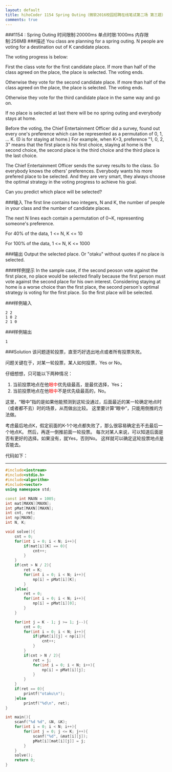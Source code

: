 ```yaml
---
layout: default
title: hihoCoder 1154 Spring Outing（微软2016校园招聘在线笔试第二场 第三题）
comments: true
---
```


###1154 : Spring Outing
时间限制:20000ms
单点时限:1000ms
内存限制:256MB
###描述
You class are planning for a spring outing. N people are voting for a destination out of K candidate places.

The voting progress is below:

First the class vote for the first candidate place. If more than half of the class agreed on the place, the place is selected. The voting ends.

Otherwise they vote for the second candidate place. If more than half of the class agreed on the place, the place is selected. The voting ends.

Otherwise they vote for the third candidate place in the same way and go on.

If no place is selected at last there will be no spring outing and everybody stays at home.

Before the voting, the Chief Entertainment Officer did a survey, found out every one's preference which can be represented as a permutation of 0, 1, ... K. (0 is for staying at home.) For example, when K=3, preference "1, 0, 2, 3" means that the first place is his first choice, staying at home is the second choice, the second place is the third choice and the third place is the last choice.

The Chief Entertainment Officer sends the survey results to the class. So everybody knows the others' preferences. Everybody wants his more prefered place to be selected. And they are very smart, they always choose the optimal strategy in the voting progress to achieve his goal.

Can you predict which place will be selected?

###输入
The first line contains two integers, N and K, the number of people in your class and the number of candidate places.

The next N lines each contain a permutation of 0~K, representing someone's preference.

For 40% of the data, 1 <= N, K <= 10

For 100% of the data, 1 <= N, K <= 1000

###输出
Output the selected place. Or "otaku" without quotes if no place is selected.

####样例提示
In the sample case, if the second peoson vote against the first place, no place would be selected finally because the first person must vote against the second place for his own interest. Considering staying at home is a worse choice than the first place, the second person's optimal strategy is voting for the first place. So the first place will be selected.

###样例输入

```
2 2
1 0 2
2 1 0
```
###样例输出

```
1
```


###Solution
该问题逐轮投票，直至巧好选出地点或者所有投票失败。

问题关键在于，对某一轮投票，某人如何投票，Yes or No。

仔细想想，只可能以下两种情况：

1. 当前投票地点在他<font color="red">眼中</font>优先级最高，是最优选择，Yes；
2. 当前投票地点在他<font color="red">眼中</font>不是优先级最高的，No。

这里，“眼中”指的是如果他能预测到这轮没通过，后面最近的某一轮确定地点时（或者都不去）时的场景，从而做出比较。
这里要计算“眼中”，只能用倒推的方法做。

考虑最后地点K，假定前面的K-1个地点都失败了，那么很容易确定去不去最后一个地点K。
然后，再逐一倒推前面一轮投票。
每次对某人来说，可以知道后面是否有更好的选择。如果没有，就Yes，否则No。
这样就可以确定这轮投票地点是否能去。

代码如下：
***

```cpp
#include<iostream>
#include<stdio.h>
#include<algorithm>
#include<vector>
using namespace std;

const int MAXN = 1005;
int mat[MAXN][MAXN];
int pMat[MAXN][MAXN];
int cnt, ret;
int np[MAXN];
int N, K;

void solve(){
    cnt = 0;
    for(int i = 0; i < N; i++){
        if(mat[i][K] == 0){
            cnt++;
        }
    }
    if(cnt > N / 2){
        ret = K;
        for(int i = 0; i < N; i++){
            np[i] = pMat[i][K];
        }
    }else{
        ret = 0;
        for(int i = 0; i < N; i++){
            np[i] = pMat[i][0];
        }
    }

    for(int j = K - 1; j >= 1; j--){
        cnt = 0;
        for(int i = 0; i < N; i++){
            if(pMat[i][j] < np[i]){
                cnt++;
            }
        }
        if(cnt > N / 2){
            ret = j;
            for(int i = 0; i < N; i++){
                np[i] = pMat[i][j];
            }
        }
    }
    if(ret == 0){
        printf("otaku\n");
    }else
        printf("%d\n", ret);
}

int main(){
    scanf("%d %d", &N, &K);
    for(int i = 0; i < N; i++){
        for(int j = 0; j <= K; j++){
            scanf("%d", &mat[i][j]);
            pMat[i][mat[i][j]] = j;
        }
    }
    solve();
    return 0;
}

```

